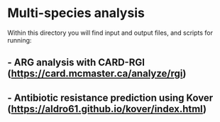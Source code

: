 # Multi-species analysis

Within this directory you will find input and output files, and scripts for running:

## - ARG analysis with CARD-RGI (https://card.mcmaster.ca/analyze/rgi)

## - Antibiotic resistance prediction using Kover (https://aldro61.github.io/kover/index.html)


